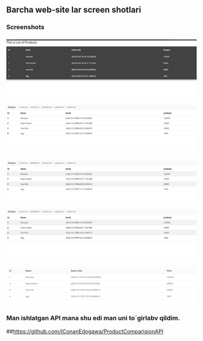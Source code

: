 ## Barcha web-site lar screen shotlari
### Screenshots
###
![Screenshot 1](/image1.png)
###
![Screenshot 2](/image2.png)
###
![Screenshot 3](/image3.png)
###
![Screenshot 4](/image4.png)
###
![Screenshot 5](/image5.png)

### Man ishlatgan API mana shu edi man uni to`girlabv qildim.
##https://github.com/IConanEdogawa/ProductComparisionAPI
